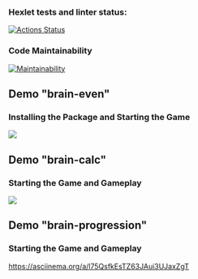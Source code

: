 ### Hexlet tests and linter status:
[![Actions Status](https://github.com/Odevlysh/python-project-49/actions/workflows/hexlet-check.yml/badge.svg)](https://github.com/Odevlysh/python-project-49/actions)

### Code Maintainability
[![Maintainability](https://api.codeclimate.com/v1/badges/30399b8dfa9273fa8ab5/maintainability)](https://codeclimate.com/github/Odevlysh/python-project-49/maintainability)

## Demo "brain-even"
### Installing the Package and Starting the Game
<a href="https://asciinema.org/a/T8pyVXUB12t3pWmcOrrCLymVJ" target="_blank"><img src="https://asciinema.org/a/T8pyVXUB12t3pWmcOrrCLymVJ.svg" /></a>

## Demo "brain-calc"
### Starting the Game and Gameplay
<a href="https://asciinema.org/a/tTyc4uKcPbz8WjzzYKvjE6pH2" target="_blank"><img src="https://asciinema.org/a/tTyc4uKcPbz8WjzzYKvjE6pH2.svg" /></a>

## Demo "brain-progression"
### Starting the Game and Gameplay
https://asciinema.org/a/l75QsfkEsTZ63JAui3UJaxZgT
